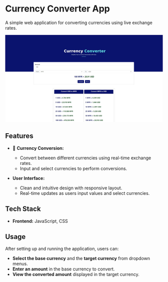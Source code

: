 # Currency Converter App

A simple web application for converting currencies using live exchange rates.

![Alt text](https://github.com/FarisDnial/20.-Currency_converter_App/blob/d51aaf76c77cab8abaec53b259416343ddcd2e7c/currency-converter-app.jpg)

## Features

- 💱 **Currency Conversion:**
  - Convert between different currencies using real-time exchange rates.
  - Input and select currencies to perform conversions.
  
- **User Interface:**
  - Clean and intuitive design with responsive layout.
  - Real-time updates as users input values and select currencies.

## Tech Stack

- **Frontend:** JavaScript, CSS

## Usage

After setting up and running the application, users can:

- **Select the base currency** and the **target currency** from dropdown menus.
- **Enter an amount** in the base currency to convert.
- **View the converted amount** displayed in the target currency.

